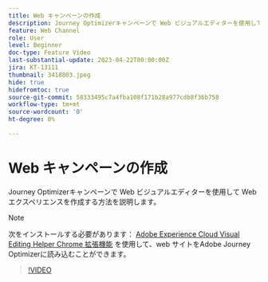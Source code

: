 ```yaml
---
title: Web キャンペーンの作成
description: Journey Optimizerキャンペーンで Web ビジュアルエディターを使用して Web エクスペリエンスを作成する方法を説明します。
feature: Web Channel
role: User
level: Beginner
doc-type: Feature Video
last-substantial-update: 2023-04-22T00:00:00Z
jira: KT-13111
thumbnail: 3418803.jpeg
hide: true
hidefromtoc: true
source-git-commit: 58333495c7a4fba108f171b28a977cdb8f36b758
workflow-type: tm+mt
source-wordcount: '0'
ht-degree: 0%

---
```



# Web キャンペーンの作成

Journey Optimizerキャンペーンで Web ビジュアルエディターを使用して Web エクスペリエンスを作成する方法を説明します。

>[!NOTE]
> 次をインストールする必要があります： [Adobe Experience Cloud Visual Editing Helper Chrome 拡張機能](https://chrome.google.com/webstore/detail/adobe-experience-cloud-vi/kgmjjkfjacffaebgpkpcllakjifppnca) を使用して、web サイトをAdobe Journey Optimizerに読み込むことができます。

>[!VIDEO](https://video.tv.adobe.com/v/3418803/?quality=12&learn=on)
